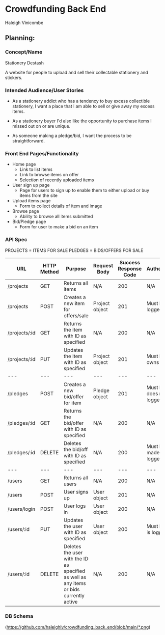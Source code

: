 # Crowdfunding Back End
Haleigh Vinicombe

## Planning:
### Concept/Name
Stationery Destash

A website for people to upload and sell their collectable stationery and stickers.

### Intended Audience/User Stories
- As a stationery addict who has a tendency to buy excess collectible stationery, I want a place that I am able to sell or give away my excess items.

- As a stationery buyer I'd also like the opportunity to purchase items I missed out on or are unique.

- As someone making a pledge/bid, I want the process to be straightforward.

### Front End Pages/Functionality
- Home page
    - Link to list items
    - Link to browse items on offer
    - Selection of recently uploaded items
- User sign up page
    - Page for users to sign up to enable them to either upload or buy items from the site
- Upload items page
    - Form to collect details of item and image
- Browse page
    - Ability to browse all items submitted
-  Bid/Pledge page
    - Form for user to make a bid on an item 

### API Spec
PROJECTS = ITEMS FOR SALE
PLEDGES = BIDS/OFFERS FOR SALE

| URL | HTTP Method | Purpose | Request Body | Success Response Code | Authentication/Authorisation |
| --- | --- | --- | --- |--- |--- |
| /projects | GET | Returns all items | N/A | 200 | N/A |
| /projects | POST | Creates a new item for offers/sale | Project object | 201 | Must be an existing user and logged in |
| /projects/:id| GET | Returns the item with ID as specified | N/A | 200 | N/A |
| /projects/:id | PUT | Updates the item with ID as specified | Project object | 201 | Must be an existing user who owns item and logged in |
| --- | --- | --- | --- |--- |--- |
| /pledges | POST | Creates a new bid/offer for item | Pledge object | 201 | Must be an existing user who does not own the item and is logged in |
| /pledges/:id | GET | Returns the bid/offer with ID as specified | N/A | 200 | N/A |
| /pledges/:id | DELETE | Deletes the bid/off with ID as specified | N/A | 200 | Must be an existing user who made the bid/offer and is logged in |
| --- | --- | --- | --- |--- |--- |
| /users | GET | Returns all users | N/A | 200 | N/A |
| /users | POST | User signs up | User object | 201 | N/A |
| /users/login | POST | User logs in | User object | 200 | N/A |
| /users/:id | PUT | Updates the user with ID as specified | User object | 200 | Must be an existing user who is logged in or admin |
| /users/:id | DELETE | Deletes the user with the ID as specified as well as any items or bids currently active | N/A | 200 | N/A | Must be an existing user who is logged in or admin

### DB Schema
(https://github.com/haleighlv/crowdfunding_back_end/blob/main/*.png)